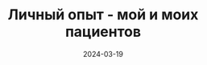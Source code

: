 ---
title: "Личный опыт - мой и моих пациентов"
description: Можно ли вылечиться от трихотилломании? В этой категории вы найдете статьи, посвященные личному опыту борьбы с ТТМ и истории излечения от трихотилломании.
layout: category
category_name: "Личный опыт"
date: 2024-03-19
permalink: "/categories/experience.html"
image:
    url: /assets/img/2024/taylor-hernandez-NK-N6coeI5Y-unsplash-1.webp
---